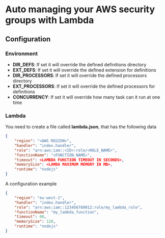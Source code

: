 Auto managing your AWS security groups with Lambda
==================================================

Configuration
-------------

### Environment

* **DIR_DEFS**: If set it will override the defined definitions directory
* **EXT_DEFS**: If set it will override the defined extension for definitions
* **DIR_PROCESSORS**: If set it will override the defined processors directory
* **EXT_PROCESSORS**: If set it will override the defined processors for definitions
* **CONCURRENCY**: If set it will override how many task can it run at one time

### Lambda

You need to create a file called **lambda.json**, that has the following data

```json
{
    "region": "<AWS REGION>",
    "handler": "index.handler",
    "role": "arn:aws:iam::<ID>:role/<ROLE_NAME>",
    "functionName": "<FUNCTION_NAME>",
    "timeout": <LAMBDA FUNCTION TIMEOUT IN SECONDS>,
    "memorySize": <LAMDA MAXIMUM MEMORY IN MB>,
    "runtime": "nodejs"
}
```

A configuration example

```json
{
    "region": "eu-west-1",
    "handler": "index.handler",
    "role": "arn:aws:iam::123456789012:role/my_lambda_role",
    "functionName": "my_lambda_function",
    "timeout": 60,
    "memorySize": 128,
    "runtime": "nodejs"
}
```